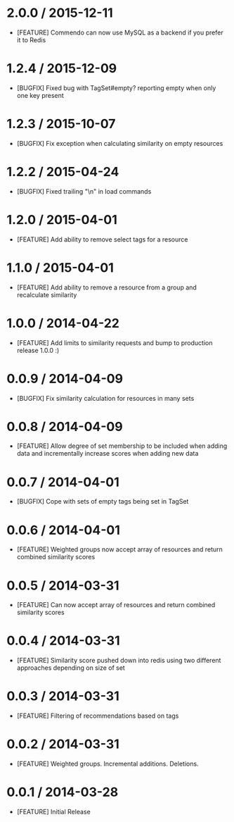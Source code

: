 # 2.0.0 / 2015-12-11
* [FEATURE] Commendo can now use MySQL as a backend if you prefer it to Redis

# 1.2.4 / 2015-12-09
* [BUGFIX] Fixed bug with TagSet#empty? reporting empty when only one key present

# 1.2.3 / 2015-10-07
* [BUGFIX] Fix exception when calculating similarity on empty resources

# 1.2.2 / 2015-04-24
* [BUGFIX] Fixed trailing "\n" in load commands

# 1.2.0 / 2015-04-01
* [FEATURE] Add ability to remove select tags for a resource

# 1.1.0 / 2015-04-01
* [FEATURE] Add ability to remove a resource from a group and recalculate similarity

# 1.0.0 / 2014-04-22
* [FEATURE] Add limits to similarity requests and bump to production release 1.0.0 :)

# 0.0.9 / 2014-04-09
* [BUGFIX] Fix similarity calculation for resources in many sets

# 0.0.8 / 2014-04-09
* [FEATURE] Allow degree of set membership to be included when adding data and incrementally increase scores when adding new data

# 0.0.7 / 2014-04-01
* [BUGFIX] Cope with sets of empty tags being set in TagSet

# 0.0.6 / 2014-04-01
* [FEATURE] Weighted groups now accept array of resources and return combined similarity scores

# 0.0.5 / 2014-03-31
* [FEATURE] Can now accept array of resources and return combined similarity scores

# 0.0.4 / 2014-03-31
* [FEATURE] Similarity score pushed down into redis using two different approaches depending on size of set

# 0.0.3 / 2014-03-31
* [FEATURE] Filtering of recommendations based on tags

# 0.0.2 / 2014-03-31
* [FEATURE] Weighted groups. Incremental additions. Deletions.

# 0.0.1 / 2014-03-28
* [FEATURE] Initial Release
